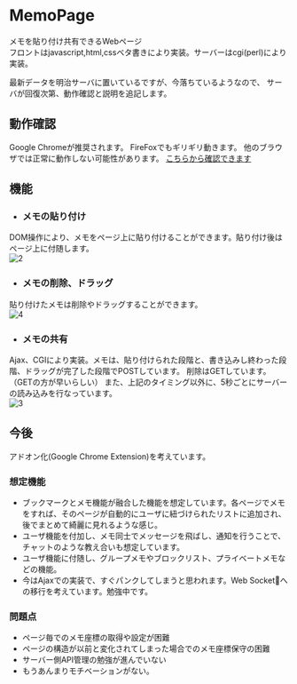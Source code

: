 # MemoPage
メモを貼り付け共有できるWebページ  
フロントはjavascript,html,cssベタ書きにより実装。サーバーはcgi(perl)により実装。  

最新データを明治サーバに置いているですが、今落ちているようなので、
サーバが回復次第、動作確認と説明を追記します。

## 動作確認
Google Chromeが推奨されます。 FireFoxでもギリギリ動きます。
他のブラウザでは正常に動作しない可能性があります。
[こちらから確認できます](http://www.isc.meiji.ac.jp/~ee47125/pre/)
## 機能
- ### メモの貼り付け
DOM操作により、メモをページ上に貼り付けることができます。貼り付け後はページ上に付随します。  
![2](https://cloud.githubusercontent.com/assets/17490886/24102954/f964b850-0dc0-11e7-85cf-543cac125daf.gif)
- ### メモの削除、ドラッグ
貼り付けたメモは削除やドラッグすることができます。  
![4](https://cloud.githubusercontent.com/assets/17490886/24103467/b355e5ee-0dc2-11e7-8507-d429a91b7447.gif)

- ### メモの共有
Ajax、CGIにより実装。メモは、貼り付けられた段階と、書き込みし終わった段階、ドラッグが完了した段階でPOSTしています。 削除はGETしています。（GETの方が早いらしい）
また、上記のタイミング以外に、5秒ごとにサーバーの読み込みを行なっています。  
![3](https://cloud.githubusercontent.com/assets/17490886/24102955/f9af03f6-0dc0-11e7-969e-60613aee48d7.gif)

## 今後
アドオン化(Google Chrome Extension)を考えています。
### 想定機能
- ブックマークとメモ機能が融合した機能を想定しています。各ページでメモをすれば、そのページが自動的にユーザに紐づけられたリストに追加され、後でまとめて綺麗に見れるような感じ。
- ユーザ機能を付加し、メモ同士でメッセージを飛ばし、通知を行うことで、チャットのような教え合いも想定しています。
- ユーザ機能に付随し、グループメモやブロックリスト、プライベートメモなどの機能。
- 今はAjaxでの実装で、すぐパンクしてしまうと思われます。Web Socketへの移行を考えています。勉強中です。

### 問題点
- ページ毎でのメモ座標の取得や設定が困難
- ページの構造が以前と変化されてしまった場合でのメモ座標保守の困難
- サーバー側API管理の勉強が進んでいない
- もうあんまりモチベーションがない。

